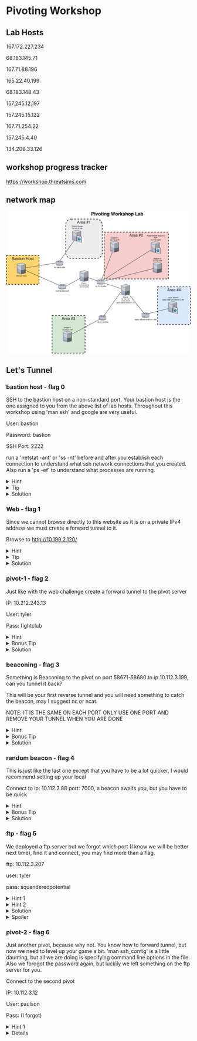 # Pivoting Workshop
## Lab Hosts
167.172.227.234

68.183.145.71 

167.71.88.196 

165.22.40.199 

68.183.148.43 

157.245.12.197 

157.245.15.122 

167.71.254.22 

157.245.4.40 

134.209.33.126 


## workshop progress tracker
https://workshop.threatsims.com


## network map

![Network Diagram](images/PivotingWorkshopLab.png)

## Let's Tunnel

### bastion host - flag 0
SSH to the bastion host on a non-standard port.  Your bastion host is the one assigned to you from the above list of lab hosts.  Throughout this workshop using 'man ssh' and google are very useful.

User: bastion

Password: bastion

SSH Port: 2222

run a 'netstat -ant' or 'ss -nt' before and after you establish each connection to understand what ssh network connections that you created.  Also run a 'ps -ef' to understand what processes are running.
<details>
  <summary>Hint</summary>
use -p <port> to specify a non-standard port
</details>
<details>
  <summary>Tip</summary>
use -o StrictHostKeyChecking=no to streamline logging in, but this is bad opsec for known good hosts
</details>
<details>
  <summary>Solution</summary>
ssh -p 2222 bastion@<host> -o StrictHostKeyChecking=no
</details>

### Web - flag 1
Since we cannot browse directly to this website as it is on a private IPv4 address we must create a forward tunnel to it.

Browse to http://10.199.2.120/

<details>
  <summary>Hint</summary>
use -L <port>:<Destination IP>:<port> for a forward tunnel
</details>
<details>
  <summary>Tip</summary>
use -D <port> to create a dynamic SOCKS5 proxy
</details>
<details>
  <summary>Solution</summary>
ssh -p 2222 bastion@<host> -o StrictHostKeyChecking=no -L8081:10.199.2.120:80

curl 127.0.0.1:8081

OR

ssh -p 2222 bastion@<host> -o StrictHostKeyChecking=no -D9050

curl -x socks5h://localhost:9050 http://10.199.2.120

</details>


### pivot-1 - flag 2
Just like with the web challenge create a forward tunnel to the pivot server

IP: 10.212.243.13

User: tyler

Pass: fightclub

<details>
  <summary>Hint</summary>
use -L <port>:<Destination IP>:<port> for a forward tunnel
</details>
<details>
  <summary>Bonus Tip</summary>
use -J <user>@<host>:<port> to specify a Jump Host that you will SSH through, a forward tunnel is not needed if using the -J option
</details>
<details>
  <summary>Solution</summary>
ssh -p 2222 bastion@<host> -o StrictHostKeyChecking=no -L2223:10.212.243.13:22

ssh -p 2223 tyler@127.0.0.1 -o StrictHostKeyChecking=no

OR

ssh -J bastion@<host>:2222 tyler@10.212.243.13 

</details>




### beaconing - flag 3
Something is Beaconing to the pivot on port 58671-58680 to ip 10.112.3.199, can you tunnel it back?

This will be your first reverse tunnel and you will need something to catch the beacon, may I suggest nc or ncat.

NOTE: IT IS THE SAME ON EACH PORT ONLY USE ONE PORT AND REMOVE YOUR TUNNEL WHEN YOU ARE DONE

<details>
  <summary>Hint</summary>
use -R <Remote Host IP>:<port>:<Local Destination IP>:<port> for a reverse tunnel
</details>
<details>
  <summary>Bonus Tip</summary>
use -J <user>@<host>:<port> to specify a Jump Host that you will SSH through, a forward tunnel is not needed if using the -J option
</details>
<details>
  <summary>Solution</summary>
ssh -p 2222 bastion@<host> -o StrictHostKeyChecking=no -L2223:10.212.243.13:22

ssh -p 2223 tyler@127.0.0.1 -o StrictHostKeyChecking=no -R10.112.3.199:58671:127.0.0.1:58671

nc -klvp 58671

OR

ssh -J bastion@<host>:2222 tyler@10.212.243.13 -R10.112.3.199:58671:127.0.0.1:58671

nc -klvp 58671
</details>


### random beacon - flag 4
This is just like the last one except that you have to be a lot quicker.  I would recommend setting up your local 

Connect to ip: 10.112.3.88 port: 7000, a beacon awaits you, but you have to be quick


<details>
  <summary>Hint</summary>
use -R <Remote Host IP>:<port>:<Local Destination IP>:<port> for a reverse tunnel
</details>
<details>
  <summary>Bonus Tip</summary>
You can use -D <port> again for dynamic
</details>
<details>
  <summary>Solution</summary>
Forward Tunnels

ssh -p 2222 bastion@<host> -o StrictHostKeyChecking=no -L2223:10.212.243.13:22

ssh -p 2223 tyler@127.0.0.1 -o StrictHostKeyChecking=no -D9050 -L7000:10.112.3.88:7000

nc 127.0.0.1 7000

Dynamic tunnels

ssh -p 2223 tyler@127.0.0.1 -o StrictHostKeyChecking=no -D9050

ncat --proxy 127.0.0.1:9050 --proxy-type socks5 10.112.3.88 7000


On pivot 1

~C
-R10.112.3.199:XXX:127.0.0.1:8000


Locally

nc -klvp 8000

</details>



### ftp - flag 5
We deployed a ftp server but we forgot which port (I know we will be better next time), find it and connect, you may find more than a flag.

ftp: 10.112.3.207

user: tyler

pass: squanderedpotential

<details>
  <summary>Hint 1</summary>
You can use -D <port> again for dynamic
</details>
<details>
  <summary>Hint 2</summary>
proxychains is very useful for using tools through tunnels that are not designed for tunnels.  They are also useful when tunneling traffic to many IPs and/or ports.
</details>
<details>
  <summary>Solution</summary>
ssh -p 2222 bastion@<host> -o StrictHostKeyChecking=no -L2223:10.212.243.13:22

ssh -p 2223 tyler@127.0.0.1 -o StrictHostKeyChecking=no -D9050


proxychains nmap -Pn -sT -p- 10.112.3.207

proxychains ftp 10.112.3.207 53121

</details>
<details>
  <summary>Spoiler</summary>
proxychains ftp 10.112.3.207 53121

dir

get id_ed25519

NOTE: YOU CAN NOW USE THE KEY FOR BASTION PIVOT-1 and PIVOT-2
</details>


### pivot-2 - flag 6
Just another pivot, because why not.  You know how to forward tunnel, but now we need to level up your game a bit. 'man ssh_config' is a little daunting, but all we are doing is specifying command line options in the file.  Also we forogot the password again, but luckily we left something on the ftp server for you.

Connect to the second pivot

IP: 10.112.3.12

User: paulson

Pass: (I forgot)

<details>
  <summary>Hint 1</summary>
We are using lots of terminals, this can be useful reducing the number of terminal windows open

background the ssh connection with -f

do not execute remote commands -N
</details>
<details>
<details>
  <summary>Solution</summary>
ssh -p 2222 -i id_ed25519 bastion@<host> -o StrictHostKeyChecking=no -L2223:10.212.243.13:22 -fN

ssh -p 2223 -i id_ed25519 tyler@127.0.0.1 -o StrictHostKeyChecking=no -L2224:10.112.3.12:22 -fN

ssh -p 2224 -i id_ed25519 paulson@127.0.0.1 -o StrictHostKeyChecking=no

OR

ssh -F ssh_config pivot-2

</details>
<details>
  <summary>Spoiler - save this for later</summary>

We are taking the '-J <user>@<host>:<port>' jump host and leveling it up with '-F ssh_config'.

These config options should look familiar with what we have been doing on the command line.  In addition to what we had previously done on the command line, we are adding ProxyJump option.  The ProxyJump option specifies that in order to connect to this host you must use this other host to connect to it.  Notice in the config we are chaing the hosts, pivot-2 needs to connect via pivot-1 and pivot-1 needs to connect via bastion.

You may need to update 'IdentityFile id_ed25519' if the private key is not in your current directory.
```
Host *
    ServerAliveCountMax 4
    ServerAliveInterval 15
    ForwardAgent yes # So that the keys in your localmachine are used across hops
Host bastion
    HostName 167.172.239.177
    User bastion
    Port 2222
    IdentityFile id_ed25519
    LocalForward 127.0.0.1:8081 10.199.2.120:80
    StrictHostKeyChecking no
    UserKnownHostsFile /dev/null
Host pivot-1
    HostName 10.212.243.13
    User tyler
    Port 22
    IdentityFile id_ed25519
    ProxyJump bastion
    RemoteForward 10.112.3.199:58671 127.0.0.1:58671
    DynamicForward 127.0.0.1:9050
    StrictHostKeyChecking no
    UserKnownHostsFile /dev/null
Host pivot-2
    HostName 10.112.3.12
    User paulson
    port 22
    IdentityFile id_ed25519
    ProxyJump pivot-1
    StrictHostKeyChecking no
    UserKnownHostsFile /dev/null
```
</details>


### snmpd - flag 7
If you haven't noticed so far, all of our traffic has been TCP and IPv4.  Well that is gonna change, let's do some UDP.  You can't just push UDP traffic into a TCP tunnel, you need to use a tool to change it from UDP to TCP.  Don't forget that you need to change it back to UDP before sending to the target.

There is a snmp server at 10.24.13.161


<details>
  <summary>Hint 1</summary>
bastion and pivot-1 have GatewayPorts, TCP forwarding and tunnels enabled, however pivot-2 does not.  You will need to use a tool to do that. 
</details>
<details>
  <summary>Hint 2</summary>
socat is available on pivot-2.  Your tunnels may fail without error if you create tunnels.
</details>
<details>
  <summary>Solution</summary>
tunnel to point to pivot-2 as GatewayPorts Tunneling and TCP forwarding are all disabled

ssh -F ssh_config pivot-1 -L9161:10.112.3.12:9161

ssh to pivot-2

ssh -F ssh_config pivot-2

socat TCP4-LISTEN:9161,reuseaddr,fork UDP:10.24.13.161:161 &

locally

socat -T15 udp4-recvfrom:161,reuseaddr,fork tcp:localhost:9161 &

snmpwalk -v 2c -c public localhost

</details>






### web-2 - flag 8
Just like you learned with using socat to change from UDP <> TCP <> UDP, you can also use socat to go IPv4 <> IPv6 

Browse to http://2a02:1b8:b010:9010:1::86/


<details>
  <summary>Hint 1</summary>
bastion and pivot-1 have GatewayPorts, TCP forwarding and tunnels enabled, however pivot-2 does not.  You will need to use socat
</details>

<details>
  <summary>Hint 2</summary>
socat is available on pivot-2.  Your tunnels may fail without error if you create tunnels.
</details>

<details>
  <summary>Solution</summary>
tunnel to point to pivot-2 as GatewayPorts Tunneling and TCP forwarding are all disabled

ssh -F ssh_config pivot-1 -L8082:10.112.3.12:8082

ssh to pivot-2

ssh -F ssh_config pivot-2

socat TCP-LISTEN:8082,reuseaddr,fork TCP6:[2a02:1b8:b010:9010:1::86]:80 &

locally

curl 127.0.0.1:8082

</details>


